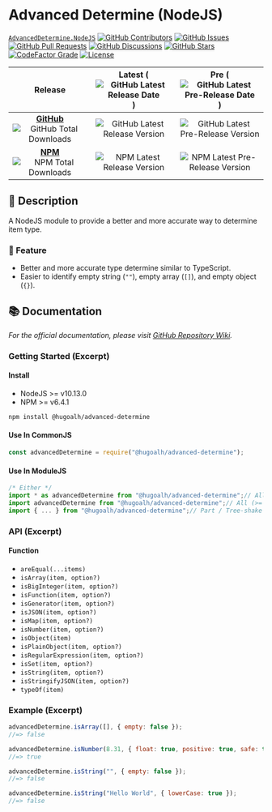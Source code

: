 # Advanced Determine (NodeJS)

[`AdvancedDetermine.NodeJS`](https://github.com/hugoalh-studio/advanced-determine-nodejs)
[![GitHub Contributors](https://img.shields.io/github/contributors/hugoalh-studio/advanced-determine-nodejs?label=Contributors&logo=github&logoColor=ffffff&style=flat-square)](https://github.com/hugoalh-studio/advanced-determine-nodejs/graphs/contributors)
[![GitHub Issues](https://img.shields.io/github/issues-raw/hugoalh-studio/advanced-determine-nodejs?label=Issues&logo=github&logoColor=ffffff&style=flat-square)](https://github.com/hugoalh-studio/advanced-determine-nodejs/issues)
[![GitHub Pull Requests](https://img.shields.io/github/issues-pr-raw/hugoalh-studio/advanced-determine-nodejs?label=Pull%20Requests&logo=github&logoColor=ffffff&style=flat-square)](https://github.com/hugoalh-studio/advanced-determine-nodejs/pulls)
[![GitHub Discussions](https://img.shields.io/github/discussions/hugoalh-studio/advanced-determine-nodejs?label=Discussions&logo=github&logoColor=ffffff&style=flat-square)](https://github.com/hugoalh-studio/advanced-determine-nodejs/discussions)
[![GitHub Stars](https://img.shields.io/github/stars/hugoalh-studio/advanced-determine-nodejs?label=Stars&logo=github&logoColor=ffffff&style=flat-square)](https://github.com/hugoalh-studio/advanced-determine-nodejs/stargazers)
[![CodeFactor Grade](https://img.shields.io/codefactor/grade/github/hugoalh-studio/advanced-determine-nodejs?label=Grade&logo=codefactor&logoColor=ffffff&style=flat-square)](https://www.codefactor.io/repository/github/hugoalh-studio/advanced-determine-nodejs)
[![License](https://img.shields.io/static/v1?label=License&message=MIT&style=flat-square)](./LICENSE.md)

| **Release** | **Latest** (![GitHub Latest Release Date](https://img.shields.io/github/release-date/hugoalh-studio/advanced-determine-nodejs?label=%20&style=flat-square)) | **Pre** (![GitHub Latest Pre-Release Date](https://img.shields.io/github/release-date-pre/hugoalh-studio/advanced-determine-nodejs?label=%20&style=flat-square)) |
|:-:|:-:|:-:|
| [**GitHub**](https://github.com/hugoalh-studio/advanced-determine-nodejs/releases) ![GitHub Total Downloads](https://img.shields.io/github/downloads/hugoalh-studio/advanced-determine-nodejs/total?label=%20&style=flat-square) | ![GitHub Latest Release Version](https://img.shields.io/github/release/hugoalh-studio/advanced-determine-nodejs?sort=semver&label=%20&style=flat-square) | ![GitHub Latest Pre-Release Version](https://img.shields.io/github/release/hugoalh-studio/advanced-determine-nodejs?include_prereleases&sort=semver&label=%20&style=flat-square) |
| [**NPM**](https://www.npmjs.com/package/@hugoalh/advanced-determine) ![NPM Total Downloads](https://img.shields.io/npm/dt/@hugoalh/advanced-determine?label=%20&style=flat-square) | ![NPM Latest Release Version](https://img.shields.io/npm/v/@hugoalh/advanced-determine/latest?label=%20&style=flat-square) | ![NPM Latest Pre-Release Version](https://img.shields.io/npm/v/@hugoalh/advanced-determine/pre?label=%20&style=flat-square) |

## 📝 Description

A NodeJS module to provide a better and more accurate way to determine item type.

### 🌟 Feature

- Better and more accurate type determine similar to TypeScript.
- Easier to identify empty string (`""`), empty array (`[]`), and empty object (`{}`).

## 📚 Documentation

*For the official documentation, please visit [GitHub Repository Wiki](https://github.com/hugoalh-studio/advanced-determine-nodejs/wiki).*

### Getting Started (Excerpt)

#### Install

- NodeJS >= v10.13.0
- NPM >= v6.4.1

```sh
npm install @hugoalh/advanced-determine
```

#### Use In CommonJS

```js
const advancedDetermine = require("@hugoalh/advanced-determine");
```

#### Use In ModuleJS

```js
/* Either */
import * as advancedDetermine from "@hugoalh/advanced-determine";// All
import advancedDetermine from "@hugoalh/advanced-determine";// All (>= v7.0.1)
import { ... } from "@hugoalh/advanced-determine";// Part / Tree-shake
```

### API (Excerpt)

#### Function

- `areEqual(...items)`
- `isArray(item, option?)`
- `isBigInteger(item, option?)`
- `isFunction(item, option?)`
- `isGenerator(item, option?)`
- `isJSON(item, option?)`
- `isMap(item, option?)`
- `isNumber(item, option?)`
- `isObject(item)`
- `isPlainObject(item, option?)`
- `isRegularExpression(item, option?)`
- `isSet(item, option?)`
- `isString(item, option?)`
- `isStringifyJSON(item, option?)`
- `typeOf(item)`

### Example (Excerpt)

```js
advancedDetermine.isArray([], { empty: false });
//=> false

advancedDetermine.isNumber(8.31, { float: true, positive: true, safe: true });
//=> true

advancedDetermine.isString("", { empty: false });
//=> false

advancedDetermine.isString("Hello World", { lowerCase: true });
//=> false
```
